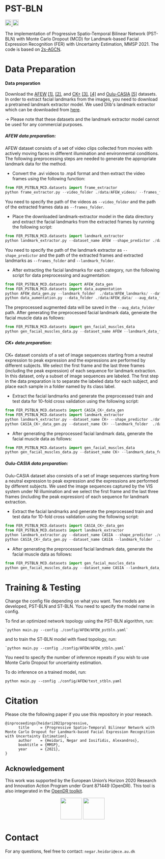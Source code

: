 # PST-BLN

<div align="left">
  <a href="https://creativecommons.org/licenses/by-nc/4.0/">
    <img src="https://img.shields.io/badge/License-CC.BY.NC.4.0-blue.svg" height="20">
  </a>
  <a href="https://arxiv.org/abs/2106.04332">
    <img src="http://img.shields.io/badge/paper-arxiv.2106.04332-B31B1B.svg" height="20" >
  </a>
  <sup>
</div>
  
The implementation of Progressive Spatio-Temporal Bilinear Network (PST-BLN) with Monte Carlo Dropout (MCD) for Landmark-based Facial Expression Recognition (FER) with Uncertainty Estimation, MMSP 2021.
The code is based on [2s-AGCN](https://github.com/lshiwjx/2s-AGCN).

# Data Preparation

#### Data preparation  
  Download the [AFEW](https://cs.anu.edu.au/few/AFEW.html) [[1]](https://www.computer.org/csdl/magazine/mu/2012/03/mmu2012030034/13rRUxjQyrW), [[2]](https://dl.acm.org/doi/abs/10.1145/2663204.2666275), and [CK+](https://www.pitt.edu/~emotion/ck-spread.htm) [[3]](https://ieeexplore.ieee.org/abstract/document/5543262), [[4]](https://ieeexplore.ieee.org/abstract/document/840611) and [Oulu-CASIA](https://www.oulu.fi/cmvs/node/41316) [[5]](https://www.sciencedirect.com/science/article/pii/S0262885611000515) datasets. 
  In order to extract facial landmarks from the images, you need to download a pretrained landmark extractor model. 
  We used Dlib's landmark extractor which can be downloaded from [here](http://dlib.net/face_landmark_detection.py.html). 
  
  &#8594; Please note that these datasets and the landmark extractor model cannot be used for any commercial purposes. 
  
  ##### AFEW data preparation:  
  AFEW dataset consists of a set of video clips collected from movies with actively moving faces in different illumination and environmental conditions. 
  The following preprocessing steps are needed to generate the appropriate landmark data for the method. 
  - Convert the .avi videos to .mp4 format and then extract the video frames using the following function:
  
  ```python
  from FER_PSTBLN_MCD.datasets import frame_extractor
  python frame_extractor.py --video_folder ./data/AFEW_videos/ --frames_folder ./data/AFEW/
  ```
  You need to specify the path of the videos as `--video_folder` and the path of the extracted frames data as `--frames_folder`. 
  
  - Place the downloaded landmark-extractor model in the data directory and extract the facial landmarks from the extracted frames by running the following script:
  
  ```python
  from FER_PSTBLN_MCD.datasets import landmark_extractor
  python landmark_extractor.py --dataset_name AFEW --shape_predictor ./data/shape_predictor_68_face_landmarks.dat --frames_folder ./data/AFEW/ --landmark_folder ./data/AFEW_landmarks/
  ```
  You need to specify the path of the landmark extractor as `--shape_predictor` and the path of the extracted frames and extracted landmarks as `--frames_folder` and `--landmark_folder`. 

 - After extracting the facial landmarks for each category, run the following script for data preprocessing and augmentation: 
  
  ```python
  from FER_PSTBLN_MCD.datasets import AFEW_data_gen
  from FER_PSTBLN_MCD.datasets import data_augmentation
  python AFEW_data_gen.py --landmark_folder  ./data/AFEW_landmarks/ --data_folder ./data/AFEW_data/ 
  python data_aumentation.py --data_folder ./data/AFEW_data/ --aug_data_folder ./data/AFEW_aug_data/
  ```
  The preprocessed augmented data will be saved in the `--aug_data_folder` path. 
  After generating the preprocessed facial landmark data, generate the facial muscle data as follows:
  ```python
  from FER_PSTBLN_MCD.datasets import gen_facial_muscles_data
  python gen_facial_muscles_data.py --dataset_name AFEW --landmark_data_folder ./data/AFEW_aug_data/ --muscle_data_folder ./data/muscle_data/
  ```
  
  
##### CK+ data preparation:  
  CK+ dataset consists of a set of image sequences starting from a neutral expression to peak expression and the expressions are performed by different subjects. 
  We select the first frame and the last three frames (including the peak expression) of each sequence for landmark extraction.
  In this dataset, only a subset of image sequences are labeled. 
  The first step in the data preparation is to separate the labeled data for each subject, and place each sample in a folder named by its class label. 
  - Extract the facial landmarks and generate the preprocessed train and test data for 10-fold cross validation using the following script:

  ```python
  from FER_PSTBLN_MCD.datasets import CASIA_CK+_data_gen
  from FER_PSTBLN_MCD.datasets import landmark_extractor
  python landmark_extractor.py --dataset_name CK+ --shape_predictor ./data/shape_predictor_68_face_landmarks.dat --frames_folder ./data/CK+/ --landmark_folder ./data/CK+_landmarks/
  python CASIA_CK+_data_gen.py --dataset_name CK+ --landmark_folder  ./data/CK+_landmarks/ --output_folder ./data/CK+_10fold/
  ```
  - After generating the preprocessed facial landmark data, generate the facial muscle data as follows:
  ```python
  from FER_PSTBLN_MCD.datasets import gen_facial_muscles_data
  python gen_facial_muscles_data.py --dataset_name CK+ --landmark_data_folder ./data/CK+_10fold/ --muscle_data_folder ./data/muscle_data/
  ```

##### Oulu-CASIA data preparation:  
  Oulu-CASIA dataset also consists of a set of image sequences starting from a neutral expression to peak expression and the expressions are performed by different subjects. 
  We used the image sequences captured by the VIS system under NI illumination and we select the first frame and the last three frames (including the peak expression) of each sequence for landmark extraction. 
  - Extract the facial landmarks and generate the preprocessed train and test data for 10-fold cross validation using the following script:
  ```python
  from FER_PSTBLN_MCD.datasets import CASIA_CK+_data_gen
  from FER_PSTBLN_MCD.datasets import landmark_extractor
  python landmark_extractor.py --dataset_name CASIA --shape_predictor ./data/shape_predictor_68_face_landmarks.dat --frames_folder ./data/CASIA/ --landmark_folder ./data/CASIA_landmarks/
  python CASIA_CK+_data_gen.py --dataset_name CASIA --landmark_folder  ./data/CASIA_landmarks/ --output_folder ./data/CASIA_10fold/
  ```
  - After generating the preprocessed facial landmark data, generate the facial muscle data as follows:
  ```python
  from FER_PSTBLN_MCD.datasets import gen_facial_muscles_data
  python gen_facial_muscles_data.py --dataset_name CASIA --landmark_data_folder ./data/CASIA_10fold/ --muscle_data_folder ./data/muscle_data/
  ```
     
# Training & Testing

Change the config file depending on what you want. Two models are developed, PST-BLN and ST-BLN. 
You need to specify the model name in config. 

To find an optimized network topology using the PST-BLN algorithm, run:

    `python main.py --config ./config/AFEW/AFEW_pstbln.yaml`

and to train the ST-BLN model with fixed topology, run: 

    `python main.py --config ./config/AFEW/AFEW_stbln.yaml`

You need to specify the number of inference repeats if you wish to use Monte Carlo Dropout for uncertainty estimation. 

To do inference on a trained model, run: 

`python main.py --config ./config/AFEW/test_stbln.yaml`

# Citation
Please cite the following paper if you use this repository in your reseach.

    @inproceedings{heidari2021progressive,  
          title     = {Progressive Spatio-Temporal Bilinear Network with Monte Carlo Dropout for Landmark-based Facial Expression Recognition with Uncertainty Estimation},  
          author    = {Heidari, Negar and Iosifidis, Alexandros},  
          booktitle = {MMSP},  
          year      = {2021},  
    }
  
## Acknowledgement

This work was supported by the European Union’s Horizon
2020 Research and Innovation Action Program under Grant
871449 (OpenDR).
This tool is also integerated in the [OpenDR toolkit](https://github.com/opendr-eu/opendr). 
<div align="center">
<img src="https://user-images.githubusercontent.com/16520105/123549590-6a9f4b00-d772-11eb-998a-ed4c70133617.png" height="70"> <img src="https://user-images.githubusercontent.com/16520105/123549536-31ff7180-d772-11eb-9c81-6cc98b7d2e1e.png" height="70">
</div>
  
  
# Contact
For any questions, feel free to contact: `negar.heidari@ece.au.dk`
